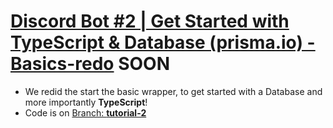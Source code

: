 # [Discord Bot #2 | Get Started with TypeScript & Database (prisma.io) - Basics-redo]() **SOON**
- We redid the start the basic wrapper, to get started with a Database and more importantly **TypeScript**!
- Code is on [Branch: **tutorial-2**](https://github.com/Tomato6966/Tutorial-Project/tree/tutorial-2)
